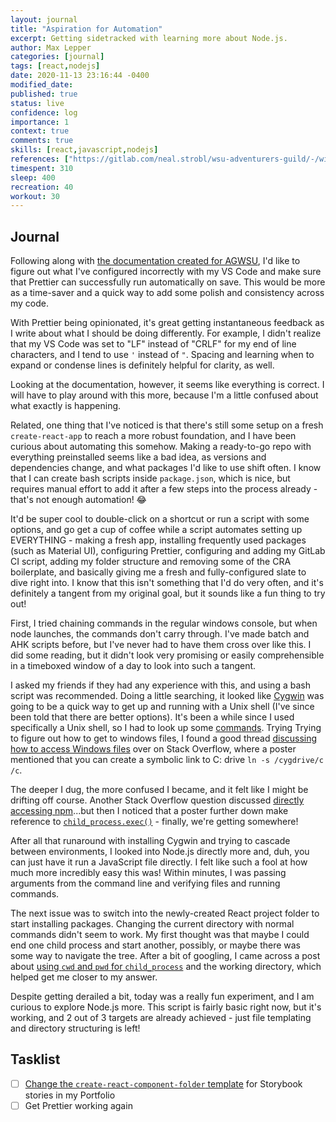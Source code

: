 ```yaml
---
layout: journal
title: "Aspiration for Automation"
excerpt: Getting sidetracked with learning more about Node.js.
author: Max Lepper
categories: [journal]
tags: [react,nodejs]
date: 2020-11-13 23:16:44 -0400
modified_date:
published: true
status: live
confidence: log
importance: 1
context: true
comments: true
skills: [react,javascript,nodejs]
references: ["https://gitlab.com/neal.strobl/wsu-adventurers-guild/-/wikis/Home/Technical/Developer%20Quickstart%20Guide#automatic-formatting","https://swcarpentry.github.io/shell-novice/02-filedir/index.html","https://stackoverflow.com/questions/1850920/how-to-navigate-to-a-directory-in-c-with-cygwin","https://stackoverflow.com/questions/15957529/can-i-install-a-npm-package-from-javascript-running-in-node-js","https://nodejs.org/api/child_process.html","https://stackoverflow.com/questions/14548220/how-to-install-npm-package-from-nodejs-script","https://stackoverflow.com/questions/18894433/nodejs-child-process-working-directory"]
timespent: 310
sleep: 400
recreation: 40
workout: 30
---
```


## Journal

Following along with [the documentation created for AGWSU]({{page.references[0]}}), I'd like to figure out what I've configured incorrectly with my VS Code and make sure that Prettier can successfully run automatically on save. This would be more as a time-saver and a quick way to add some polish and consistency across my code.

With Prettier being opinionated, it's great getting instantaneous feedback as I write about what I should be doing differently. For example, I didn't realize that my VS Code was set to "LF" instead of "CRLF" for my end of line characters, and I tend to use `'` instead of `"`. Spacing and learning when to expand or condense lines is definitely helpful for clarity, as well.

Looking at the documentation, however, it seems like everything is correct. I will have to play around with this more, because I'm a little confused about what exactly is happening.

Related, one thing that I've noticed is that there's still some setup on a fresh `create-react-app` to reach a more robust foundation, and I have been curious about automating this somehow. Making a ready-to-go repo with everything preinstalled seems like a bad idea, as versions and dependencies change, and what packages I'd like to use shift often. I know that I can create bash scripts inside `package.json`, which is nice, but requires manual effort to add it after a few steps into the process already - that's not enough automation! 😂

It'd be super cool to double-click on a shortcut or run a script with some options, and go get a cup of coffee while a script automates setting up EVERYTHING - making a fresh app, installing frequently used packages (such as Material UI), configuring Prettier, configuring and adding my GitLab CI script, adding my folder structure and removing some of the CRA boilerplate, and basically giving me a fresh and fully-configured slate to dive right into. I know that this isn't something that I'd do very often, and it's definitely a tangent from my original goal, but it sounds like a fun thing to try out!

First, I tried chaining commands in the regular windows console, but when node launches, the commands don't carry through. I've made batch and AHK scripts before, but I've never had to have them cross over like this. I did some reading, but it didn't look very promising or easily comprehensible in a timeboxed window of a day to look into such a tangent.

I asked my friends if they had any experience with this, and using a bash script was recommended. Doing a little searching, it looked like [Cygwin](https://www.cygwin.com/) was going to be a quick way to get up and running with a Unix shell (I've since been told that there are better options). It's been a while since I used specifically a Unix shell, so I had to look up some [commands]({{page.references[2]}}). Trying
Trying to figure out how to get to windows files, I found a good thread [discussing how to access Windows files]({{page.references[2]}}) over on Stack Overflow, where a poster mentioned that you can create a symbolic link to C: drive `ln -s /cygdrive/c /c`.

The deeper I dug, the more confused I became, and it felt like I might be drifting off course. Another Stack Overflow question discussed [directly accessing npm]({{page.references[3]}})...but then I noticed that a poster further down make reference to [`child_process.exec()`]({{page.references[4]}}) - finally, we're getting somewhere!

After all that runaround with installing Cygwin and trying to cascade between environments, I looked into Node.js directly more and, duh, you can just have it run a JavaScript file directly. I felt like such a fool at how much more incredibly easy this was! Within minutes, I was passing arguments from the command line and verifying files and running commands.

The next issue was to switch into the newly-created React project folder to start installing packages. Changing the current directory with normal commands didn't seem to work. My first thought was that maybe I could end one child process and start another, possibly, or maybe there was some way to navigate the tree. After a bit of googling, I came across a post about [using `cwd` and `pwd` for `child_process`]({{page.references[6]}}) and the working directory, which helped get me closer to my answer.

Despite getting derailed a bit, today was a really fun experiment, and I am curious to explore Node.js more. This script is fairly basic right now, but it's working, and 2 out of 3 targets are already achieved - just file templating and directory structuring is left!

## Tasklist

- [ ] [Change the `create-react-component-folder` template](https://github.com/snaerth/create-react-component-folder#publishing-templates) for Storybook stories in my Portfolio
- [ ] Get Prettier working again